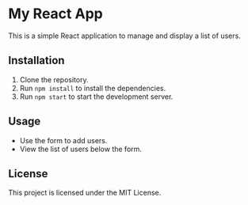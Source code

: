 # My React App

This is a simple React application to manage and display a list of users.

## Installation

1. Clone the repository.
2. Run `npm install` to install the dependencies.
3. Run `npm start` to start the development server.

## Usage

- Use the form to add users.
- View the list of users below the form.

## License

This project is licensed under the MIT License.
